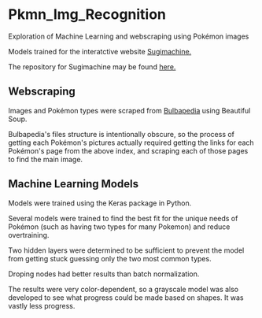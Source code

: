 # Pkmn_Img_Recognition
Exploration of Machine Learning and webscraping using Pokémon images

Models trained for the interatctive website [Sugimachine.](https://sugimachine.herokuapp.com/)

The repository for Sugimachine may be found [here.](https://github.com/Adebruler/SugiMachine)

## Webscraping
Images and Pokémon types were scraped from [Bulbapedia](https://bulbapedia.bulbagarden.net/wiki/List_of_Pok%C3%A9mon_by_National_Pok%C3%A9dex_number) using Beautiful Soup.

Bulbapedia's files structure is intentionally obscure, so the process of getting each Pokémon's pictures actually required getting the links for each Pokémon's page from the above index, and scraping each of those pages to find the main image.

## Machine Learning Models
Models were trained using the Keras package in Python.

Several models were trained to find the best fit for the unique needs of Pokémon (such as having two types for many Pokemon) and reduce overtraining.

Two hidden layers were determined to be sufficient to prevent the model from getting stuck guessing only the two most common types.

Droping nodes had better results than batch normalization.

The results were very color-dependent, so a grayscale model was also developed to see what progress could be made based on shapes. It was vastly less progress.
